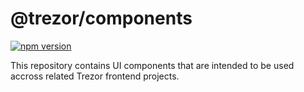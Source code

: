 # @trezor/components

[![npm version](https://badge.fury.io/js/trezor-ui-components.svg)](https://badge.fury.io/js/trezor-ui-components)

This repository contains UI components that are intended to be used accross related Trezor frontend projects.

